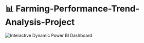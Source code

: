 # 📊 Farming-Performance-Trend-Analysis-Project
![Interactive   Dynamic Power BI Dashboard](https://github.com/user-attachments/assets/46282fb3-a334-4c74-bf37-d370501071eb)

